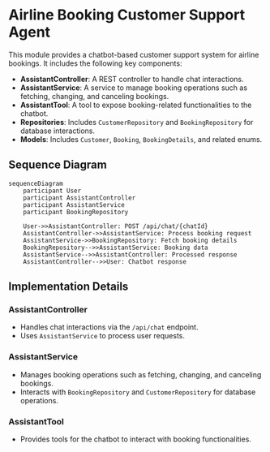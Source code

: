 # Airline Booking Customer Support Agent

This module provides a chatbot-based customer support system for airline bookings. It includes the following key components:

- **AssistantController**: A REST controller to handle chat interactions.
- **AssistantService**: A service to manage booking operations such as fetching, changing, and canceling bookings.
- **AssistantTool**: A tool to expose booking-related functionalities to the chatbot.
- **Repositories**: Includes `CustomerRepository` and `BookingRepository` for database interactions.
- **Models**: Includes `Customer`, `Booking`, `BookingDetails`, and related enums.

## Sequence Diagram

```mermaid
sequenceDiagram
    participant User
    participant AssistantController
    participant AssistantService
    participant BookingRepository

    User->>AssistantController: POST /api/chat/{chatId}
    AssistantController->>AssistantService: Process booking request
    AssistantService->>BookingRepository: Fetch booking details
    BookingRepository-->>AssistantService: Booking data
    AssistantService-->>AssistantController: Processed response
    AssistantController-->>User: Chatbot response
```

## Implementation Details

### AssistantController

- Handles chat interactions via the `/api/chat` endpoint.
- Uses `AssistantService` to process user requests.

### AssistantService

- Manages booking operations such as fetching, changing, and canceling bookings.
- Interacts with `BookingRepository` and `CustomerRepository` for database operations.

### AssistantTool

- Provides tools for the chatbot to interact with booking functionalities.
